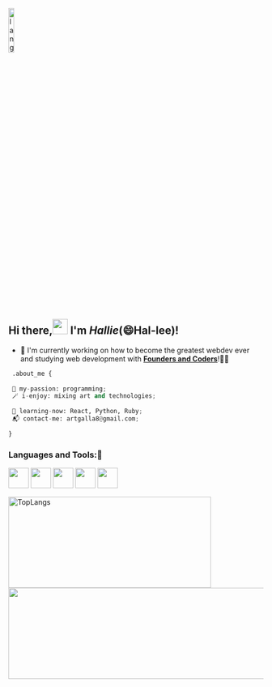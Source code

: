 <p align="left"><img width=15%" src="https://github.com/alansmathew/alansmathew/raw/master/lang.gif" alt="lang image here" /></p>
 
 
## Hi there,<img src="https://media.giphy.com/media/hvRJCLFzcasrR4ia7z/giphy.gif" width="30px"> I'm *Hallie*(😄Hal-lee)!

- 🔭 I'm currently working on how to become the greatest webdev ever and studying web development with [__Founders and Coders__](https://github.com/foundersandcoders)!:student:
 
 
```python
 .about_me {
 
 🧩 my-passion: programming;
 🪄 i-enjoy: mixing art and technologies;
 
 🏹 learning-now: React, Python, Ruby;
 📬 contact-me: artgalla8@gmail.com;
 
}
```
 
 
 
### Languages and Tools::space_invader:

<img src="https://user-images.githubusercontent.com/82417131/150440415-53e6f902-bb2d-4747-9d61-c454498881f6.png"  width="40" height="40" /> <img src="https://user-images.githubusercontent.com/82417131/150440422-8d250756-e9dc-4531-b15c-338000ff3318.png"  width="40" height="40" /> <img src="https://user-images.githubusercontent.com/82417131/150439768-192b6522-08b9-4f3f-9116-f1c6b680f739.png" width="40" height="40" /> <img src="https://user-images.githubusercontent.com/82417131/150440790-5ecc5156-c32c-40a2-9922-dac5282b9c15.png" width="40" height="40" /> <img src="https://user-images.githubusercontent.com/82417131/150440799-75c0e38e-0911-4222-9918-e1cf3ee6dc82.png" width="40" height="40" /> 


 
 <img height="180em" src="https://github-readme-stats.vercel.app/api/top-langs/?username=Vasystus&theme=merko&layout=compact" alt="TopLangs" width="400" />    <img height="180em" src="https://github-readme-stats.vercel.app/api?username=Vasystus&show_icons=true&hide_border=true&&count_private=true&include_all_commits=true&theme=merko&hide=stars,contribs" width="525" />
